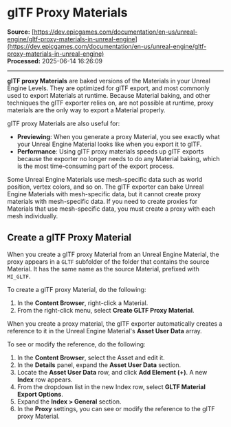 # glTF Proxy Materials

**Source:** [https://dev.epicgames.com/documentation/en-us/unreal-engine/gltf-proxy-materials-in-unreal-engine](https://dev.epicgames.com/documentation/en-us/unreal-engine/gltf-proxy-materials-in-unreal-engine)  
**Processed:** 2025-06-14 16:26:09

---

**glTF proxy Materials** are baked versions of the Materials in your Unreal Engine Levels. They are optimized for glTF export, and most commonly used to export Materials at runtime. Because Material baking, and other techniques the glTF exporter relies on, are not possible at runtime, proxy materials are the only way to export a Material properly.

glTF proxy Materials are also useful for:

-   **Previewing**: When you generate a proxy Material, you see exactly what your Unreal Engine Material looks like when you export it to glTF.
-   **Performance**: Using glTF proxy materials speeds up glTF exports because the exporter no longer needs to do any Material baking, which is the most time-consuming part of the export process.

Some Unreal Engine Materials use mesh-specific data such as world position, vertex colors, and so on. The glTF exporter can bake Unreal Engine Materials with mesh-specific data, but it cannot create proxy materials with mesh-specific data. If you need to create proxies for Materials that use mesh-specific data, you must create a proxy with each mesh individually.

## Create a glTF Proxy Material

When you create a glTF proxy Material from an Unreal Engine Material, the proxy appears in a `GLTF` subfolder of the folder that contains the source Material. It has the same name as the source Material, prefixed with `MI_GLTF`.

To create a glTF proxy Material, do the following:

1.  In the **Content Browser**, right-click a Material.
2.  From the right-click menu, select **Create GLTF Proxy Material**.

When you create a proxy material, the glTF exporter automatically creates a reference to it in the Unreal Engine Material's **Asset User Data** array.

To see or modify the reference, do the following:

1.  In the **Content Browser**, select the Asset and edit it.
2.  In the **Details** panel, expand the **Asset User Data** section.
3.  Locate the **Asset User Data** row, and click **Add Element (+)**. A new **Index** row appears.
4.  From the dropdown list in the new Index row, select **GLTF Material Export Options**.
5.  Expand the **Index > General** section.
6.  In the **Proxy** settings, you can see or modify the reference to the glTF proxy Material.